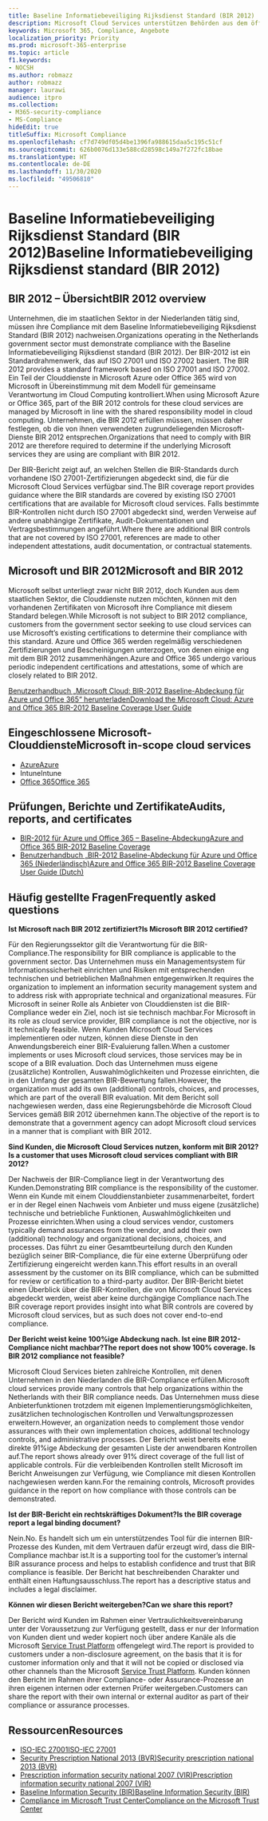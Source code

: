 ```yaml
---
title: Baseline Informatiebeveiliging Rijksdienst Standard (BIR 2012)
description: Microsoft Cloud Services unterstützen Behörden aus dem öffentlichen Sektor den Niederlanden bei der Einhaltung des BIR 2012-Standards.
keywords: Microsoft 365, Compliance, Angebote
localization_priority: Priority
ms.prod: microsoft-365-enterprise
ms.topic: article
f1.keywords:
- NOCSH
ms.author: robmazz
author: robmazz
manager: laurawi
audience: itpro
ms.collection:
- M365-security-compliance
- MS-Compliance
hideEdit: true
titleSuffix: Microsoft Compliance
ms.openlocfilehash: cf7d749df05d4be1396fa988615daa5c195c51cf
ms.sourcegitcommit: 626b0076d133e588cd28598c149a7f272fc18bae
ms.translationtype: HT
ms.contentlocale: de-DE
ms.lasthandoff: 11/30/2020
ms.locfileid: "49506810"
---
```

# <a name="baseline-informatiebeveiliging-rijksdienst-standard-bir-2012"></a><span data-ttu-id="6d44f-104">Baseline Informatiebeveiliging Rijksdienst Standard (BIR 2012)</span><span class="sxs-lookup"><span data-stu-id="6d44f-104">Baseline Informatiebeveiliging Rijksdienst standard (BIR 2012)</span></span>

## <a name="bir-2012-overview"></a><span data-ttu-id="6d44f-105">BIR 2012 – Übersicht</span><span class="sxs-lookup"><span data-stu-id="6d44f-105">BIR 2012 overview</span></span>

<span data-ttu-id="6d44f-106">Unternehmen, die im staatlichen Sektor in der Niederlanden tätig sind, müssen ihre Compliance mit dem Baseline Informatiebeveiliging Rijksdienst Standard (BIR 2012) nachweisen.</span><span class="sxs-lookup"><span data-stu-id="6d44f-106">Organizations operating in the Netherlands government sector must demonstrate compliance with the Baseline Informatiebeveiliging Rijksdienst standard (BIR 2012).</span></span> <span data-ttu-id="6d44f-107">Der BIR-2012 ist ein Standardrahmenwerk, das auf ISO 27001 und ISO 27002 basiert. </span><span class="sxs-lookup"><span data-stu-id="6d44f-107">The BIR 2012 provides a standard framework based on ISO 27001 and ISO 27002.</span></span> <span data-ttu-id="6d44f-108">Ein Teil der Clouddienste in Microsoft Azure oder Office 365 wird von Microsoft in Übereinstimmung mit dem Modell für gemeinsame Verantwortung im Cloud Computing kontrolliert.</span><span class="sxs-lookup"><span data-stu-id="6d44f-108">When using Microsoft Azure or Office 365, part of the BIR 2012 controls for these cloud services are managed by Microsoft in line with the shared responsibility model in cloud computing.</span></span> <span data-ttu-id="6d44f-109">Unternehmen, die BIR 2012 erfüllen müssen, müssen daher festlegen, ob die von ihnen verwendeten zugrundeliegenden Microsoft-Dienste BIR 2012 entsprechen.</span><span class="sxs-lookup"><span data-stu-id="6d44f-109">Organizations that need to comply with BIR 2012 are therefore required to determine if the underlying Microsoft services they are using are compliant with BIR 2012.</span></span>

<span data-ttu-id="6d44f-110">Der BIR-Bericht zeigt auf, an welchen Stellen die BIR-Standards durch vorhandene ISO 27001-Zertifizierungen abgedeckt sind, die für die Microsoft Cloud Services verfügbar sind.</span><span class="sxs-lookup"><span data-stu-id="6d44f-110">The BIR coverage report provides guidance where the BIR standards are covered by existing ISO 27001 certifications that are available for Microsoft cloud services.</span></span> <span data-ttu-id="6d44f-111">Falls bestimmte BIR-Kontrollen nicht durch ISO 27001 abgedeckt sind, werden Verweise auf andere unabhängige Zertifikate, Audit-Dokumentationen und Vertragsbestimmungen angeführt.</span><span class="sxs-lookup"><span data-stu-id="6d44f-111">Where there are additional BIR controls that are not covered by ISO 27001, references are made to other independent attestations, audit documentation, or contractual statements.</span></span>

## <a name="microsoft-and-bir-2012"></a><span data-ttu-id="6d44f-112">Microsoft und BIR 2012</span><span class="sxs-lookup"><span data-stu-id="6d44f-112">Microsoft and BIR 2012</span></span>

<span data-ttu-id="6d44f-113">Microsoft selbst unterliegt zwar nicht BIR 2012, doch Kunden aus dem staatlichen Sektor, die Clouddienste nutzen möchten, können mit den vorhandenen Zertifikaten von Microsoft ihre Compliance mit diesem Standard belegen.</span><span class="sxs-lookup"><span data-stu-id="6d44f-113">While Microsoft is not subject to BIR 2012 compliance, customers from the government sector seeking to use cloud services can use Microsoft’s existing certifications to determine their compliance with this standard.</span></span> <span data-ttu-id="6d44f-114">Azure und Office 365 werden regelmäßig verschiedenen Zertifizierungen und Bescheinigungen unterzogen, von denen einige eng mit dem BIR 2012 zusammenhängen.</span><span class="sxs-lookup"><span data-stu-id="6d44f-114">Azure and Office 365 undergo various periodic independent certifications and attestations, some of which are closely related to BIR 2012.</span></span>

[<span data-ttu-id="6d44f-115">Benutzerhandbuch „Microsoft Cloud: BIR-2012 Baseline-Abdeckung für Azure und Office 365“ herunterladen</span><span class="sxs-lookup"><span data-stu-id="6d44f-115">Download the Microsoft Cloud: Azure and Office 365 BIR-2012 Baseline Coverage User Guide</span></span>](https://go.microsoft.com/fwlink/p/?linkid=2099461)

## <a name="microsoft-in-scope-cloud-services"></a><span data-ttu-id="6d44f-116">Eingeschlossene Microsoft-Clouddienste</span><span class="sxs-lookup"><span data-stu-id="6d44f-116">Microsoft in-scope cloud services</span></span>

- [<span data-ttu-id="6d44f-117">Azure</span><span class="sxs-lookup"><span data-stu-id="6d44f-117">Azure</span></span>](https://aka.ms/AzureCompliance)
- <span data-ttu-id="6d44f-118">Intune</span><span class="sxs-lookup"><span data-stu-id="6d44f-118">Intune</span></span>
- [<span data-ttu-id="6d44f-119">Office 365</span><span class="sxs-lookup"><span data-stu-id="6d44f-119">Office 365</span></span>](https://go.microsoft.com/fwlink/p/?LinkID=2077751)

## <a name="audits-reports-and-certificates"></a><span data-ttu-id="6d44f-120">Prüfungen, Berichte und Zertifikate</span><span class="sxs-lookup"><span data-stu-id="6d44f-120">Audits, reports, and certificates</span></span>

- [<span data-ttu-id="6d44f-121">BIR-2012 für Azure und Office 365 – Baseline-Abdeckung</span><span class="sxs-lookup"><span data-stu-id="6d44f-121">Azure and Office 365 BIR-2012 Baseline Coverage</span></span>](https://protection.office.com/DownloadFile/ServiceAssurance/Document/compliance/Azure%20and%20Office%20365%20BIR-2012%20Baseline%20Coverage/pdf)
- [<span data-ttu-id="6d44f-122">Benutzerhandbuch „BIR-2012 Baseline-Abdeckung für Azure und Office 365 (Niederländisch)</span><span class="sxs-lookup"><span data-stu-id="6d44f-122">Azure and Office 365 BIR-2012 Baseline Coverage User Guide (Dutch)</span></span>](https://protection.office.com/DownloadFile/ServiceAssurance/Document/compliance/Azure%20and%20Office%20365%20BIR-2012%20Baseline%20Coverage%20User%20Guide_Dutch/docx)

## <a name="frequently-asked-questions"></a><span data-ttu-id="6d44f-123">Häufig gestellte Fragen</span><span class="sxs-lookup"><span data-stu-id="6d44f-123">Frequently asked questions</span></span>

<span data-ttu-id="6d44f-124">**Ist Microsoft nach BIR 2012 zertifiziert?**</span><span class="sxs-lookup"><span data-stu-id="6d44f-124">**Is Microsoft BIR 2012 certified?**</span></span>

<span data-ttu-id="6d44f-125">Für den Regierungssektor gilt die Verantwortung für die BIR-Compliance.</span><span class="sxs-lookup"><span data-stu-id="6d44f-125">The responsibility for BIR compliance is applicable to the government sector.</span></span> <span data-ttu-id="6d44f-126">Das Unternehmen muss ein Managementsystem für Informationssicherheit einrichten und Risiken mit entsprechenden technischen und betrieblichen Maßnahmen entgegenwirken.</span><span class="sxs-lookup"><span data-stu-id="6d44f-126">It requires the organization to implement an information security management system and to address risk with appropriate technical and organizational measures.</span></span> <span data-ttu-id="6d44f-127">Für Microsoft in seiner Rolle als Anbieter von Clouddiensten ist die BIR-Compliance weder ein Ziel, noch ist sie technisch machbar.</span><span class="sxs-lookup"><span data-stu-id="6d44f-127">For Microsoft in its role as cloud service provider, BIR compliance is not the objective, nor is it technically feasible.</span></span> <span data-ttu-id="6d44f-128">Wenn Kunden Microsoft Cloud Services implementieren oder nutzen, können diese Dienste in den Anwendungsbereich einer BIR-Evaluierung fallen.</span><span class="sxs-lookup"><span data-stu-id="6d44f-128">When a customer implements or uses Microsoft cloud services, those services may be in scope of a BIR evaluation.</span></span> <span data-ttu-id="6d44f-129">Doch das Unternehmen muss eigene (zusätzliche) Kontrollen, Auswahlmöglichkeiten und Prozesse einrichten, die in den Umfang der gesamten BIR-Bewertung fallen.</span><span class="sxs-lookup"><span data-stu-id="6d44f-129">However, the organization must add its own (additional) controls, choices, and processes, which are part of the overall BIR evaluation.</span></span> <span data-ttu-id="6d44f-130">Mit dem Bericht soll nachgewiesen werden, dass eine Regierungsbehörde die Microsoft Cloud Services gemäß BIR 2012 übernehmen kann.</span><span class="sxs-lookup"><span data-stu-id="6d44f-130">The objective of the report is to demonstrate that a government agency can adopt Microsoft cloud services in a manner that is compliant with BIR 2012.</span></span>

<span data-ttu-id="6d44f-131">**Sind Kunden, die Microsoft Cloud Services nutzen, konform mit BIR 2012?**</span><span class="sxs-lookup"><span data-stu-id="6d44f-131">**Is a customer that uses Microsoft cloud services compliant with BIR 2012?**</span></span>

<span data-ttu-id="6d44f-132">Der Nachweis der BIR-Compliance liegt in der Verantwortung des Kunden.</span><span class="sxs-lookup"><span data-stu-id="6d44f-132">Demonstrating BIR compliance is the responsibility of the customer.</span></span> <span data-ttu-id="6d44f-133">Wenn ein Kunde mit einem Clouddienstanbieter zusammenarbeitet, fordert er in der Regel einen Nachweis vom Anbieter und muss eigene (zusätzliche) technische und betriebliche Funktionen, Auswahlmöglichkeiten und Prozesse einrichten.</span><span class="sxs-lookup"><span data-stu-id="6d44f-133">When using a cloud services vendor, customers typically demand assurances from the vendor, and add their own (additional) technology and organizational decisions, choices, and processes.</span></span> <span data-ttu-id="6d44f-134">Das führt zu einer Gesamtbeurteilung durch den Kunden bezüglich seiner BIR-Compliance, die für eine externe Überprüfung oder Zertifizierung eingereicht werden kann.</span><span class="sxs-lookup"><span data-stu-id="6d44f-134">This effort results in an overall assessment by the customer on its BIR compliance, which can be submitted for review or certification to a third-party auditor.</span></span> <span data-ttu-id="6d44f-135">Der BIR-Bericht bietet einen Überblick über die BIR-Kontrollen, die von Microsoft Cloud Services abgedeckt werden, weist aber keine durchgängige Compliance nach.</span><span class="sxs-lookup"><span data-stu-id="6d44f-135">The BIR coverage report provides insight into what BIR controls are covered by Microsoft cloud services, but as such does not cover end-to-end compliance.</span></span>

<span data-ttu-id="6d44f-136">**Der Bericht weist keine 100%ige Abdeckung nach. Ist eine BIR 2012-Compliance nicht machbar?**</span><span class="sxs-lookup"><span data-stu-id="6d44f-136">**The report does not show 100% coverage. Is BIR 2012 compliance not feasible?**</span></span>

<span data-ttu-id="6d44f-137">Microsoft Cloud Services bieten zahlreiche Kontrollen, mit denen Unternehmen in den Niederlanden die BIR-Compliance erfüllen.</span><span class="sxs-lookup"><span data-stu-id="6d44f-137">Microsoft cloud services provide many controls that help organizations within the Netherlands with their BIR compliance needs.</span></span> <span data-ttu-id="6d44f-138">Das Unternehmen muss diese Anbieterfunktionen trotzdem mit eigenen Implementierungsmöglichkeiten, zusätzlichen technologischen Kontrollen und Verwaltungsprozessen erweitern.</span><span class="sxs-lookup"><span data-stu-id="6d44f-138">However, an organization needs to complement those vendor assurances with their own implementation choices, additional technology controls, and administrative processes.</span></span> <span data-ttu-id="6d44f-139">Der Bericht weist bereits eine direkte 91%ige Abdeckung der gesamten Liste der anwendbaren Kontrollen auf.</span><span class="sxs-lookup"><span data-stu-id="6d44f-139">The report shows already over 91% direct coverage of the full list of applicable controls.</span></span> <span data-ttu-id="6d44f-140">Für die verbleibenden Kontrollen stellt Microsoft im Bericht Anweisungen zur Verfügung, wie Compliance mit diesen Kontrollen nachgewiesen werden kann.</span><span class="sxs-lookup"><span data-stu-id="6d44f-140">For the remaining controls, Microsoft provides guidance in the report on how compliance with those controls can be demonstrated.</span></span>

<span data-ttu-id="6d44f-141">**Ist der BIR-Bericht ein rechtskräftiges Dokument?**</span><span class="sxs-lookup"><span data-stu-id="6d44f-141">**Is the BIR coverage report a legal binding document?**</span></span>

<span data-ttu-id="6d44f-142">Nein.</span><span class="sxs-lookup"><span data-stu-id="6d44f-142">No.</span></span> <span data-ttu-id="6d44f-143">Es handelt sich um ein unterstützendes Tool für die internen BIR-Prozesse des Kunden, mit dem Vertrauen dafür erzeugt wird, dass die BIR-Compliance machbar ist.</span><span class="sxs-lookup"><span data-stu-id="6d44f-143">It is a supporting tool for the customer’s internal BIR assurance process and helps to establish confidence and trust that BIR compliance is feasible.</span></span> <span data-ttu-id="6d44f-144">Der Bericht hat beschreibenden Charakter und enthält einen Haftungsausschluss.</span><span class="sxs-lookup"><span data-stu-id="6d44f-144">The report has a descriptive status and includes a legal disclaimer.</span></span>

<span data-ttu-id="6d44f-145">**Können wir diesen Bericht weitergeben?**</span><span class="sxs-lookup"><span data-stu-id="6d44f-145">**Can we share this report?**</span></span>

<span data-ttu-id="6d44f-146">Der Bericht wird Kunden im Rahmen einer Vertraulichkeitsvereinbarung unter der Voraussetzung zur Verfügung gestellt, dass er nur der Information von Kunden dient und weder kopiert noch über andere Kanäle als die Microsoft [Service Trust Platform](https://www.microsoft.com/TrustCenter/STP/default.aspx) offengelegt wird.</span><span class="sxs-lookup"><span data-stu-id="6d44f-146">The report is provided to customers under a non-disclosure agreement, on the basis that it is for customer information only and that it will not be copied or disclosed via other channels than the Microsoft [Service Trust Platform](https://www.microsoft.com/TrustCenter/STP/default.aspx).</span></span> <span data-ttu-id="6d44f-147">Kunden können den Bericht im Rahmen ihrer Compliance- oder Assurance-Prozesse an ihren eigenen internen oder externen Prüfer weitergeben.</span><span class="sxs-lookup"><span data-stu-id="6d44f-147">Customers can share the report with their own internal or external auditor as part of their compliance or assurance processes.</span></span>

## <a name="resources"></a><span data-ttu-id="6d44f-148">Ressourcen</span><span class="sxs-lookup"><span data-stu-id="6d44f-148">Resources</span></span>

- [<span data-ttu-id="6d44f-149">ISO-IEC 27001</span><span class="sxs-lookup"><span data-stu-id="6d44f-149">ISO-IEC 27001</span></span>](offering-iso-27001.md)
- [<span data-ttu-id="6d44f-150">Security Prescription National 2013 (BVR)</span><span class="sxs-lookup"><span data-stu-id="6d44f-150">Security prescription national 2013 (BVR)</span></span>](https://wetten.overheid.nl/BWBR0033512/2013-06-01)
- [<span data-ttu-id="6d44f-151">Prescription information security national 2007 (VIR)</span><span class="sxs-lookup"><span data-stu-id="6d44f-151">Prescription information security national 2007 (VIR)</span></span>](https://wetten.overheid.nl/BWBR0022141/2007-07-01)
- [<span data-ttu-id="6d44f-152">Baseline Information Security (BIR)</span><span class="sxs-lookup"><span data-stu-id="6d44f-152">Baseline Information Security (BIR)</span></span>](https://www.earonline.nl/index.php/BIR_2012)
- [<span data-ttu-id="6d44f-153">Compliance im Microsoft Trust Center</span><span class="sxs-lookup"><span data-stu-id="6d44f-153">Compliance on the Microsoft Trust Center</span></span>](https://www.microsoft.com/trust-center/compliance/compliance-overview)

